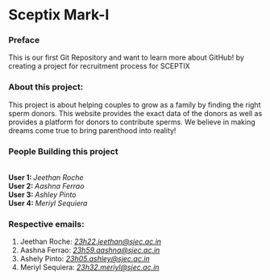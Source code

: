 # Sceptix Mark-I
### Preface
This is our first Git Repository and want to learn more about GitHub! by creating a project for recruitment process for SCEPTIX

### About this project:
This project is about helping couples to grow as a family by finding the right sperm donors. This website provides the exact data of the donors as well as provides a platform for donors to contribute sperms. We believe in making dreams come true to bring parenthood into reality!

### People Building this project
<br>
<b> User 1:  </b> <i> Jeethan Roche </i> <br>
<b> User 2: </b> <i> Aashna Ferrao </i> <br>
<b> User 3: </b> <i> Ashley Pinto </i> <br>
<b> User 4: </b> <i> Meriyl Sequiera </i>

### Respective emails:
1. Jeethan Roche: <i> 23h22.jeethan@sjec.ac.in </i> <br>
2. Aashna Ferrao: <i> 23h59.aashna@sjec.ac.in </i> <br>
3. Ashely Pinto: <i> 23h05.ashley@sjec.ac.in </i> <br>
4. Meriyl Sequiera: <i> 23h32.meriyl@sjec.ac.in </i> <br>

